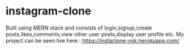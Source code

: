 # instagram-clone
Built using MERN stack and consists of login,signup,create posts,likes,comments,view other user posts,display user profile etc. My project can be seen live here : https://instaclone-nsk.herokuapp.com/ 
